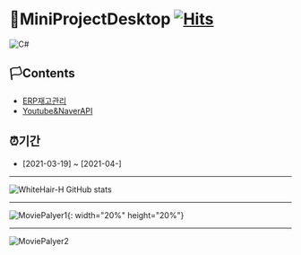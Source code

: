 

# 🚩MiniProjectDesktop                                                [![Hits](https://hits.seeyoufarm.com/api/count/incr/badge.svg?url=https%3A%2F%2Fgithub.com%2Fgjbae1212%2Fhit-counter)](https://hits.seeyoufarm.com)                    

<img alt="C#" src="https://img.shields.io/badge/c%23%20-%23239120.svg?&style=for-the-badge&logo=c-sharp&logoColor=white"/>


## 🏳Contents
- [ERP재고관리](#ERP재고관리)
- [Youtube&NaverAPI](#Youtube&NaverAPI)

## ⏰기간
- [2021-03-19] ~ [2021-04-]

--------------------------

![WhiteHair-H GitHub stats](https://github-readme-stats.vercel.app/api?username=anuraghazra&theme=kacho_ga&show_icons=true)


--------------------------


![MoviePalyer1](https://github.com/WhiteHair-H/MiniProjectDesktop/blob/main/WpfMiniProject/NaverMovieFinderApp/Player/MiniProject1.gif){: width="20%" height="20%"}

--------------------------

![MoviePalyer2](https://github.com/WhiteHair-H/MiniProjectDesktop/blob/main/WpfMiniProject/NaverMovieFinderApp/Player/MiniProject2.gif "MoviePalyer2")
